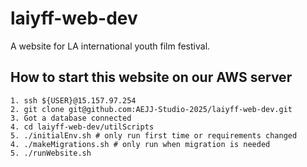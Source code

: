 # laiyff-web-dev
A website for LA international youth film festival.

## How to start this website on our AWS server
```
1. ssh ${USER}@15.157.97.254
2. git clone git@github.com:AEJJ-Studio-2025/laiyff-web-dev.git
3. Got a database connected
4. cd laiyff-web-dev/utilScripts
5. ./initialEnv.sh # only run first time or requirements changed
4. ./makeMigrations.sh # only run when migration is needed
5. ./runWebsite.sh
```
